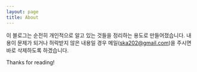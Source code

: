 ```yaml
---
layout: page
title: About
---
```



이 블로그는 순전히 개인적으로 알고 있는 것들을 정리하는 용도로 만들어졌습니다. 내용이 문제가 되거나 허락받지 않은 내용일 경우 메일(ska202@gmail.com)을 주시면 바로 삭제하도록 하겠습니다.


Thanks for reading!

